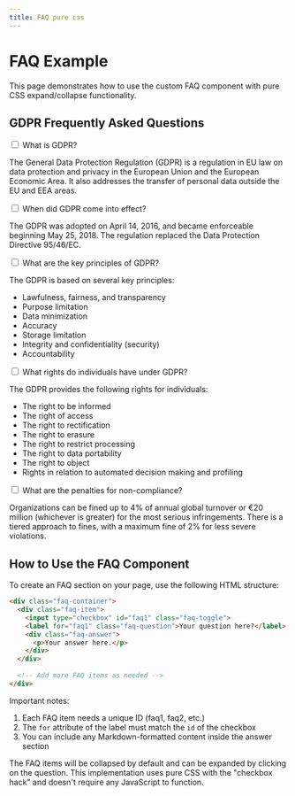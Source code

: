 ```yaml
---
title: FAQ pure css
---
```

# FAQ Example

This page demonstrates how to use the custom FAQ component with pure CSS expand/collapse functionality.

## GDPR Frequently Asked Questions

<div class="faq-container">
  <div class="faq-item">
    <input type="checkbox" id="faq1" class="faq-toggle">
    <label for="faq1" class="faq-question">What is GDPR?</label>
    <div class="faq-answer">
      <p>The General Data Protection Regulation (GDPR) is a regulation in EU law on data protection and privacy in the European Union and the European Economic Area. It also addresses the transfer of personal data outside the EU and EEA areas.</p>
    </div>
  </div>
  
  <div class="faq-item">
    <input type="checkbox" id="faq2" class="faq-toggle">
    <label for="faq2" class="faq-question">When did GDPR come into effect?</label>
    <div class="faq-answer">
      <p>The GDPR was adopted on April 14, 2016, and became enforceable beginning May 25, 2018. The regulation replaced the Data Protection Directive 95/46/EC.</p>
    </div>
  </div>
  
  <div class="faq-item">
    <input type="checkbox" id="faq3" class="faq-toggle">
    <label for="faq3" class="faq-question">What are the key principles of GDPR?</label>
    <div class="faq-answer">
      <p>The GDPR is based on several key principles:</p>
      <ul>
        <li>Lawfulness, fairness, and transparency</li>
        <li>Purpose limitation</li>
        <li>Data minimization</li>
        <li>Accuracy</li>
        <li>Storage limitation</li>
        <li>Integrity and confidentiality (security)</li>
        <li>Accountability</li>
      </ul>
    </div>
  </div>
  
  <div class="faq-item">
    <input type="checkbox" id="faq4" class="faq-toggle">
    <label for="faq4" class="faq-question">What rights do individuals have under GDPR?</label>
    <div class="faq-answer">
      <p>The GDPR provides the following rights for individuals:</p>
      <ul>
        <li>The right to be informed</li>
        <li>The right of access</li>
        <li>The right to rectification</li>
        <li>The right to erasure</li>
        <li>The right to restrict processing</li>
        <li>The right to data portability</li>
        <li>The right to object</li>
        <li>Rights in relation to automated decision making and profiling</li>
      </ul>
    </div>
  </div>
  
  <div class="faq-item">
    <input type="checkbox" id="faq5" class="faq-toggle">
    <label for="faq5" class="faq-question">What are the penalties for non-compliance?</label>
    <div class="faq-answer">
      <p>Organizations can be fined up to 4% of annual global turnover or €20 million (whichever is greater) for the most serious infringements. There is a tiered approach to fines, with a maximum fine of 2% for less severe violations.</p>
    </div>
  </div>
</div>

## How to Use the FAQ Component

To create an FAQ section on your page, use the following HTML structure:

```html
<div class="faq-container">
  <div class="faq-item">
    <input type="checkbox" id="faq1" class="faq-toggle">
    <label for="faq1" class="faq-question">Your question here?</label>
    <div class="faq-answer">
      <p>Your answer here.</p>
    </div>
  </div>
  
  <!-- Add more FAQ items as needed -->
</div>
```

Important notes:
1. Each FAQ item needs a unique ID (faq1, faq2, etc.)
2. The `for` attribute of the label must match the `id` of the checkbox
3. You can include any Markdown-formatted content inside the answer section

The FAQ items will be collapsed by default and can be expanded by clicking on the question. This implementation uses pure CSS with the "checkbox hack" and doesn't require any JavaScript to function. 